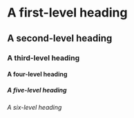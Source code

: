 # A first-level heading
## A second-level heading
### A third-level heading
#### A four-level heading
##### A five-level heading
###### A six-level heading
